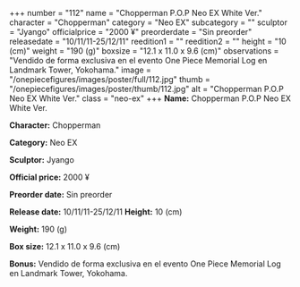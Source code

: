 +++
number = "112"
name = "Chopperman P.O.P Neo EX White Ver."
character = "Chopperman"
category = "Neo EX"
subcategory = ""
sculptor = "Jyango"
officialprice = "2000 ¥"
preorderdate = "Sin preorder"
releasedate = "10/11/11-25/12/11"
reedition1 = ""
reedition2 = ""
height = "10 (cm)"
weight = "190 (g)"
boxsize = "12.1 x 11.0 x 9.6 (cm)"
observations = "Vendido de forma exclusiva en el evento One Piece Memorial Log en Landmark Tower, Yokohama."
image = "/onepiecefigures/images/poster/full/112.jpg"
thumb = "/onepiecefigures/images/poster/thumb/112.jpg"
alt = "Chopperman P.O.P Neo EX White Ver."
class = "neo-ex"
+++
**Name:** Chopperman P.O.P Neo EX White Ver.

**Character:** Chopperman

**Category:** Neo EX 

**Sculptor:** Jyango

**Official price:** 2000 ¥

**Preorder date:** Sin preorder

**Release date:** 10/11/11-25/12/11
**Height:** 10 (cm)

**Weight:** 190 (g)

**Box size:** 12.1 x 11.0 x 9.6 (cm)

**Bonus:** Vendido de forma exclusiva en el evento One Piece Memorial Log en Landmark Tower, Yokohama.
